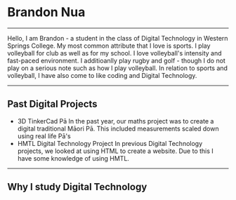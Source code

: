 # Brandon Nua
- - - 
Hello, I am Brandon - a student in the class of Digital Technology in Western Springs College. My most common attribute that I love is sports. I play volleyball for club as well as for my school. I love volleyball's intensity and fast-paced environment. I additioanlly play rugby and golf - though I do not play on a serious note such as how I play volleyball. In relation to sports and volleyball, I have also come to like coding and Digital Technology.
- - - 
## Past Digital Projects
- 3D TinkerCad Pā
  In the past year, our maths project was to create a digital traditional Māori Pā. This included measurements scaled down using real life Pā's
- HMTL Digital Technology Project
  In previous Digital Technology projects, we looked at using HTML to create a website. Due to this I have some knowledge of using HMTL.
- - -
## Why I study Digital Technology



<!--
**bnuaWSCW/bnuaWSCW** is a ✨ _special_ ✨ repository because its `README.md` (this file) appears on your GitHub profile.

Here are some ideas to get you started:

- 🔭 I’m currently working on ...
- 🌱 I’m currently learning ...
- 👯 I’m looking to collaborate on ...
- 🤔 I’m looking for help with ...
- 💬 Ask me about ...
- 📫 How to reach me: ...
- 😄 Pronouns: ...
- ⚡ Fun fact: ...
-->
